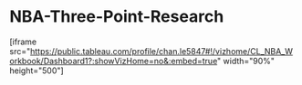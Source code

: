 # NBA-Three-Point-Research
[iframe src="https://public.tableau.com/profile/chan.le5847#!/vizhome/CL_NBA_Workbook/Dashboard1?:showVizHome=no&:embed=true" width="90%" height="500"]
